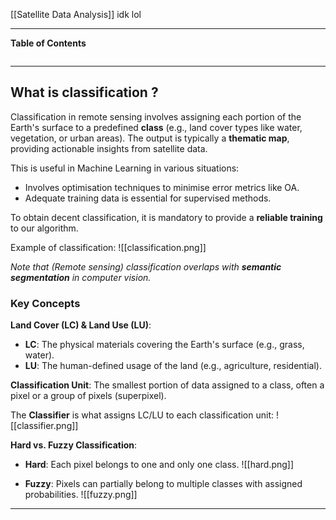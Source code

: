 [[Satellite Data Analysis]]
idk lol
****
**Table of Contents**
```table-of-contents
```

****
## What is classification ?

Classification in remote sensing involves assigning each portion of the Earth's surface to a predefined **class** (e.g., land cover types like water, vegetation, or urban areas). 
The output is typically a **thematic map**, providing actionable insights from satellite data.

This is useful in Machine Learning in various situations:
- Involves optimisation techniques to minimise error metrics like OA.
- Adequate training data is essential for supervised methods.

To obtain decent classification, it is mandatory to provide a **reliable training** to our algorithm.

Example of classification:
![[classification.png]]

*Note that (Remote sensing) classification overlaps with **semantic segmentation** in computer vision.*


### Key Concepts

**Land Cover (LC) & Land Use (LU)**:
-  **LC**: The physical materials covering the Earth's surface (e.g., grass, water).
-  **LU**: The human-defined usage of the land (e.g., agriculture, residential).

**Classification Unit**: The smallest portion of data assigned to a class, often a pixel or a group of pixels (superpixel).

The **Classifier** is what assigns LC/LU to each classification unit:
![[classifier.png]]

**Hard vs. Fuzzy Classification**:    
-  **Hard**: Each pixel belongs to one and only one class.
![[hard.png]]

- **Fuzzy**: Pixels can partially belong to multiple classes with assigned probabilities.
![[fuzzy.png]]

****

